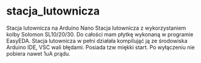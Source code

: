 # stacja_lutownicza
Stacja lutownicza na Arduino Nano
Stacja lutownicza z wykorzystaniem kolby Solomon SL10/20/30.
Do całości mam płytkę wykonaną w programie EasyEDA.
Stacja lutownicza w pełni działała kompilująć ją ze środowiska Arduino IDE, VSC wali błędami.
Posiada tzw miękki start.
Po wyłączeniu nie pobiera nawet 1uA prądu.
